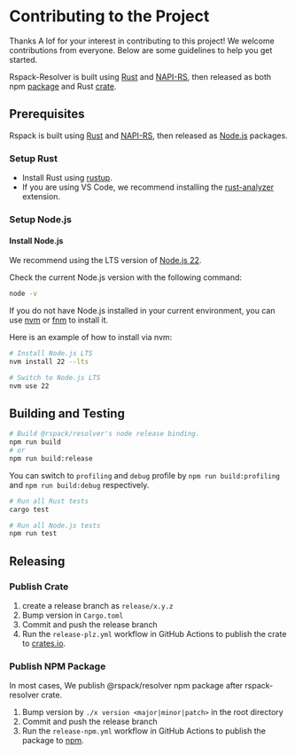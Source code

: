 # Contributing to the Project

Thanks A lof for your interest in contributing to this project!
We welcome contributions from everyone. Below are some guidelines to help you get started.

Rspack-Resolver is built using [Rust](https://www.rust-lang.org/) and [NAPI-RS](https://napi.rs/),
then released as both npm [package](https://www.npmjs.com/package/@rspack/resolver) and Rust [crate](https://crates.io/crates/rspack_resolver).

## Prerequisites

Rspack is built using [Rust](https://rust-lang.org/) and [NAPI-RS](https://napi.rs/), then released as [Node.js](https://nodejs.org/) packages.

### Setup Rust

- Install Rust using [rustup](https://rustup.rs/).
- If you are using VS Code, we recommend installing the [rust-analyzer](https://marketplace.visualstudio.com/items?itemName=rust-lang.rust-analyzer) extension.

### Setup Node.js

#### Install Node.js

We recommend using the LTS version of [Node.js 22](https://nodejs.org/en/about/previous-releases).

Check the current Node.js version with the following command:

```bash
node -v
```

If you do not have Node.js installed in your current environment, you can use [nvm](https://github.com/nvm-sh/nvm) or [fnm](https://github.com/Schniz/fnm) to install it.

Here is an example of how to install via nvm:

```bash
# Install Node.js LTS
nvm install 22 --lts

# Switch to Node.js LTS
nvm use 22
```

## Building and Testing

```bash
# Build @rspack/resolver's node release binding.
npm run build
# or
npm run build:release
```

You can switch to `profiling` and `debug` profile by `npm run build:profiling` and `npm run build:debug` respectively.

```bash
# Run all Rust tests
cargo test
```

```bash
# Run all Node.js tests
npm run test
```

## Releasing

### Publish Crate

1. create a release branch as `release/x.y.z`
2. Bump version in `Cargo.toml`
3. Commit and push the release branch
4. Run the `release-plz.yml` workflow in GitHub Actions to publish the crate to [crates.io](https://crates.io/crates/rspack_resolver).

### Publish NPM Package

In most cases, We publish @rspack/resolver npm package after rspack-resolver crate.

1. Bump version by `./x version <major|minor|patch>` in the root directory
2. Commit and push the release branch
3. Run the `release-npm.yml` workflow in GitHub Actions to publish the package to [npm](https://www.npmjs.com/package/@rspack/resolver).
